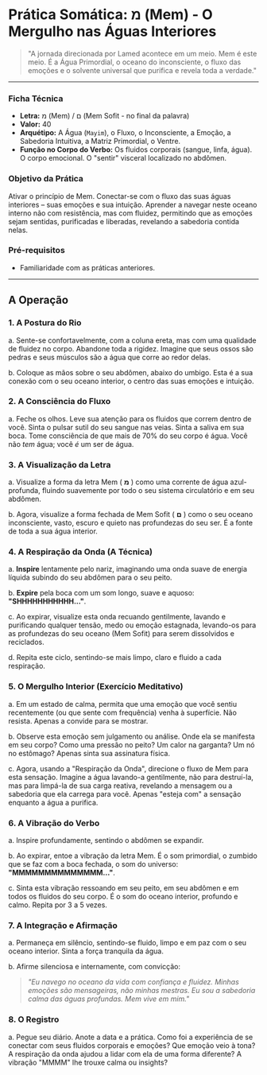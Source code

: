 # Prática Somática: מ (Mem) - O Mergulho nas Águas Interiores

> "A jornada direcionada por Lamed acontece em um meio. Mem é este meio. É a Água Primordial, o oceano do inconsciente, o fluxo das emoções e o solvente universal que purifica e revela toda a verdade."

---

### Ficha Técnica

* **Letra:** מ (Mem) / ם (Mem Sofit - no final da palavra)
* **Valor:** 40
* **Arquétipo:** A Água (`Mayim`), o Fluxo, o Inconsciente, a Emoção, a Sabedoria Intuitiva, a Matriz Primordial, o Ventre.
* **Função no Corpo do Verbo:** Os fluidos corporais (sangue, linfa, água). O corpo emocional. O "sentir" visceral localizado no abdômen.

### Objetivo da Prática

Ativar o princípio de Mem. Conectar-se com o fluxo das suas águas interiores – suas emoções e sua intuição. Aprender a navegar neste oceano interno não com resistência, mas com fluidez, permitindo que as emoções sejam sentidas, purificadas e liberadas, revelando a sabedoria contida nelas.

### Pré-requisitos

* Familiaridade com as práticas anteriores.

---

## A Operação

### 1. A Postura do Rio

a. Sente-se confortavelmente, com a coluna ereta, mas com uma qualidade de fluidez no corpo. Abandone toda a rigidez. Imagine que seus ossos são pedras e seus músculos são a água que corre ao redor delas.

b. Coloque as mãos sobre o seu abdômen, abaixo do umbigo. Esta é a sua conexão com o seu oceano interior, o centro das suas emoções e intuição.

### 2. A Consciência do Fluxo

a. Feche os olhos. Leve sua atenção para os fluidos que correm dentro de você. Sinta o pulsar sutil do seu sangue nas veias. Sinta a saliva em sua boca. Tome consciência de que mais de 70% do seu corpo é água. Você não *tem* água; você *é* um ser de água.

### 3. A Visualização da Letra

a. Visualize a forma da letra Mem ( **מ** ) como uma corrente de água azul-profunda, fluindo suavemente por todo o seu sistema circulatório e em seu abdômen.

b. Agora, visualize a forma fechada de Mem Sofit ( **ם** ) como o seu oceano inconsciente, vasto, escuro e quieto nas profundezas do seu ser. É a fonte de toda a sua água interior.

### 4. A Respiração da Onda (A Técnica)

a. **Inspire** lentamente pelo nariz, imaginando uma onda suave de energia líquida subindo do seu abdômen para o seu peito.

b. **Expire** pela boca com um som longo, suave e aquoso: **"SHHHHHHHHHHH..."**.

c. Ao expirar, visualize esta onda recuando gentilmente, lavando e purificando qualquer tensão, medo ou emoção estagnada, levando-os para as profundezas do seu oceano (Mem Sofit) para serem dissolvidos e reciclados.

d. Repita este ciclo, sentindo-se mais limpo, claro e fluido a cada respiração.

### 5. O Mergulho Interior (Exercício Meditativo)

a. Em um estado de calma, permita que uma emoção que você sentiu recentemente (ou que sente com frequência) venha à superfície. Não resista. Apenas a convide para se mostrar.

b. Observe esta emoção sem julgamento ou análise. Onde ela se manifesta em seu corpo? Como uma pressão no peito? Um calor na garganta? Um nó no estômago? Apenas sinta sua assinatura física.

c. Agora, usando a "Respiração da Onda", direcione o fluxo de Mem para esta sensação. Imagine a água lavando-a gentilmente, não para destruí-la, mas para limpá-la de sua carga reativa, revelando a mensagem ou a sabedoria que ela carrega para você. Apenas "esteja com" a sensação enquanto a água a purifica.

### 6. A Vibração do Verbo

a. Inspire profundamente, sentindo o abdômen se expandir.

b. Ao expirar, entoe a vibração da letra Mem. É o som primordial, o zumbido que se faz com a boca fechada, o som do universo: **"MMMMMMMMMMMMMM..."**.

c. Sinta esta vibração ressoando em seu peito, em seu abdômen e em todos os fluidos do seu corpo. É o som do oceano interior, profundo e calmo. Repita por 3 a 5 vezes.

### 7. A Integração e Afirmação

a. Permaneça em silêncio, sentindo-se fluido, limpo e em paz com o seu oceano interior. Sinta a força tranquila da água.

b. Afirme silenciosa e internamente, com convicção:

> *"Eu navego no oceano da vida com confiança e fluidez. Minhas emoções são mensageiras, não minhas mestras. Eu sou a sabedoria calma das águas profundas. Mem vive em mim."*

### 8. O Registro

a. Pegue seu diário. Anote a data e a prática. Como foi a experiência de se conectar com seus fluidos corporais e emoções? Que emoção veio à tona? A respiração da onda ajudou a lidar com ela de uma forma diferente? A vibração "MMMM" lhe trouxe calma ou insights?
